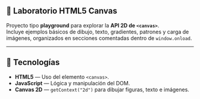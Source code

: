 ## 🎨 Laboratorio HTML5 Canvas

Proyecto tipo **playground** para explorar la **API 2D de `<canvas>`**.  
Incluye ejemplos básicos de dibujo, texto, gradientes, patrones y carga de imágenes, organizados en secciones comentadas dentro de `window.onload`.

---

## 🔧 Tecnologías

- **HTML5** — Uso del elemento `<canvas>`.
- **JavaScript** — Lógica y manipulación del DOM.
- **Canvas 2D** — `getContext("2d")` para dibujar figuras, texto e imágenes.

